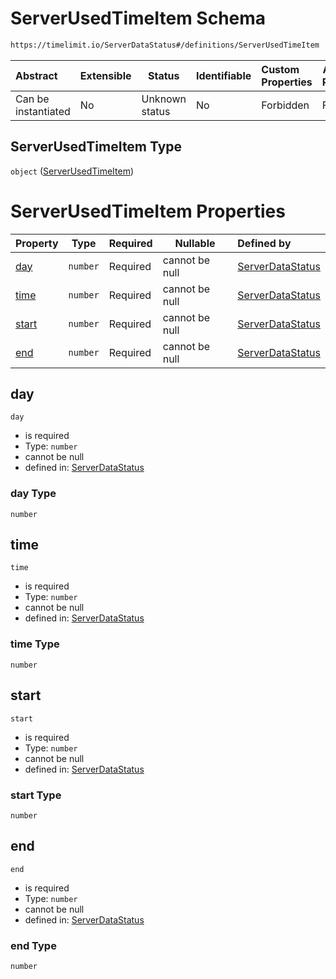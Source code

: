 # ServerUsedTimeItem Schema

```txt
https://timelimit.io/ServerDataStatus#/definitions/ServerUsedTimeItem
```




| Abstract            | Extensible | Status         | Identifiable | Custom Properties | Additional Properties | Access Restrictions | Defined In                                                                            |
| :------------------ | ---------- | -------------- | ------------ | :---------------- | --------------------- | ------------------- | ------------------------------------------------------------------------------------- |
| Can be instantiated | No         | Unknown status | No           | Forbidden         | Forbidden             | none                | [ServerDataStatus.schema.json\*](ServerDataStatus.schema.json "open original schema") |

## ServerUsedTimeItem Type

`object` ([ServerUsedTimeItem](serverdatastatus-definitions-serverusedtimeitem.md))

# ServerUsedTimeItem Properties

| Property        | Type     | Required | Nullable       | Defined by                                                                                                                                                                            |
| :-------------- | -------- | -------- | -------------- | :------------------------------------------------------------------------------------------------------------------------------------------------------------------------------------ |
| [day](#day)     | `number` | Required | cannot be null | [ServerDataStatus](serverdatastatus-definitions-serverusedtimeitem-properties-day.md "https&#x3A;//timelimit.io/ServerDataStatus#/definitions/ServerUsedTimeItem/properties/day")     |
| [time](#time)   | `number` | Required | cannot be null | [ServerDataStatus](serverdatastatus-definitions-serverusedtimeitem-properties-time.md "https&#x3A;//timelimit.io/ServerDataStatus#/definitions/ServerUsedTimeItem/properties/time")   |
| [start](#start) | `number` | Required | cannot be null | [ServerDataStatus](serverdatastatus-definitions-serverusedtimeitem-properties-start.md "https&#x3A;//timelimit.io/ServerDataStatus#/definitions/ServerUsedTimeItem/properties/start") |
| [end](#end)     | `number` | Required | cannot be null | [ServerDataStatus](serverdatastatus-definitions-serverusedtimeitem-properties-end.md "https&#x3A;//timelimit.io/ServerDataStatus#/definitions/ServerUsedTimeItem/properties/end")     |

## day




`day`

-   is required
-   Type: `number`
-   cannot be null
-   defined in: [ServerDataStatus](serverdatastatus-definitions-serverusedtimeitem-properties-day.md "https&#x3A;//timelimit.io/ServerDataStatus#/definitions/ServerUsedTimeItem/properties/day")

### day Type

`number`

## time




`time`

-   is required
-   Type: `number`
-   cannot be null
-   defined in: [ServerDataStatus](serverdatastatus-definitions-serverusedtimeitem-properties-time.md "https&#x3A;//timelimit.io/ServerDataStatus#/definitions/ServerUsedTimeItem/properties/time")

### time Type

`number`

## start




`start`

-   is required
-   Type: `number`
-   cannot be null
-   defined in: [ServerDataStatus](serverdatastatus-definitions-serverusedtimeitem-properties-start.md "https&#x3A;//timelimit.io/ServerDataStatus#/definitions/ServerUsedTimeItem/properties/start")

### start Type

`number`

## end




`end`

-   is required
-   Type: `number`
-   cannot be null
-   defined in: [ServerDataStatus](serverdatastatus-definitions-serverusedtimeitem-properties-end.md "https&#x3A;//timelimit.io/ServerDataStatus#/definitions/ServerUsedTimeItem/properties/end")

### end Type

`number`
